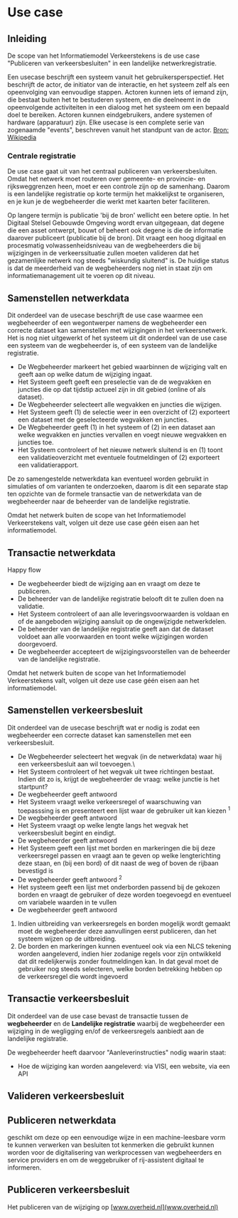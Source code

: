# Use case


## Inleiding

De scope van het Informatiemodel Verkeerstekens is de use case "Publiceren van verkeersbesluiten" in een landelijke netwerkregistratie.

<aside class="note" title="Definitie use case">
Een usecase beschrijft een systeem vanuit het gebruikersperspectief. Het beschrijft de actor, de initiator van de interactie, en het systeem zelf als een opeenvolging van eenvoudige stappen. Actoren kunnen iets of iemand zijn, die bestaat buiten het te bestuderen systeem, en die deelneemt in de opeenvolgende activiteiten in een dialoog met het systeem om een bepaald doel te bereiken. Actoren kunnen eindgebruikers, andere systemen of hardware (apparatuur) zijn. Elke usecase is een complete serie van zogenaamde "events", beschreven vanuit het standpunt van de actor. <a HREF="https://nl.wikipedia.org/wiki/Usecase">Bron: Wikipedia</a>
 </aside>

### Centrale registratie

De use case gaat uit van het centraal publiceren van verkeersbesluiten. Omdat het netwerk moet routeren over gemeente- en provincie- en rijksweggrenzen heen, moet er een controle zijn op de samenhang. Daarom is een landelijke registratie op korte termijn het makkelijkst te organiseren, en je kun je de wegbeheerder die werkt met kaarten beter faciliteren. 

<aside class="note" title="Publicatie bij de bron">
Op langere termijn is publicatie 'bij de bron' wellicht een betere optie. In het Digitaal Stelsel Gebouwde Omgeving wordt ervan uitgegeaan, dat degene die een asset ontwerpt, bouwt of beheert ook degene is die de informatie daarover publiceert (publicatie bij de bron). Dit vraagt een hoog digitaal en procesmatig volwassenheidsniveau van de wegbeheerders die bij wijzigingen in de verkeerssituatie zullen moeten valideren dat het gezamenlijke netwerk nog steeds "wiskundig sluitend" is. De huidige status is dat de meerderheid van de wegbeheerders nog niet in staat zijn om informatiemanagement uit te voeren op dit niveau.
</aside>


## Samenstellen netwerkdata

Dit onderdeel van de usecase beschrijft de use case waarmee een wegbeheerder of een wegontwerper namens de wegbeheerder een correcte dataset kan samenstellen met wijzigingen in het verkeersnetwerk. Het is nog niet uitgewerkt of het systeem uit dit onderdeel van de use case een systeem van de wegbeheerder is, of een systeem van de landelijke registratie.

* De Wegbeheerder markeert het gebied waarbinnen de wijziging valt en geeft aan op welke datum de wijziging ingaat.
* Het Systeem geeft geeft een preselectie van de de wegvakken en juncties die op dat tijdstip actueel zijn in dit gebied (online of als dataset).
* De Wegbeheerder selecteert alle wegvakken en juncties die wijzigen.
* Het Systeem geeft (1) de selectie weer in een overzicht of (2) exporteert een dataset met de geselecteerde wegvakken en juncties.
* De Wegbeheerder geeft (1) in het systeem of (2) in een dataset aan welke wegvakken en juncties vervallen en voegt nieuwe wegvakken en juncties toe. 
* Het Systeem controleert of het nieuwe netwerk sluitend is en (1) toont een validatieoverzicht met eventuele foutmeldingen of (2) exporteert een validatierapport.

De zo samengestelde netwerkdata kan eventueel worden gebruikt in simulaties of om varianten te onderzoeken, daarom is dit een separate stap ten opzichte van de formele transactie van de netwerkdata van de wegbeheerder naar de beheerder van de landelijke registratie.

Omdat het netwerk buiten de scope van het Informatiemodel Verkeerstekens valt, volgen uit deze use case géén eisen aan het informatiemodel.
 
 

## Transactie netwerkdata 
Happy flow 
* De wegbeheerder biedt de wijziging aan en vraagt om deze te publiceren. 
* De beheerder van de landelijke registratie belooft dit te zullen doen na validatie.
* Het Systeem controleert of aan alle leveringsvoorwaarden is voldaan en of de aangeboden wijziging aansluit op de ongewijzigde netwerkdelen.
* De beheerder van de landelijke registratie geeft aan dat de dataset voldoet aan alle voorwaarden en toont welke wijzigingen worden doorgevoerd.
* De wegbeheerder accepteert de wijzigingsvoorstellen van de beheerder van de landelijke registratie.

Omdat het netwerk buiten de scope van het Informatiemodel Verkeerstekens valt, volgen uit deze use case géén eisen aan het informatiemodel.

## Samenstellen verkeersbesluit
Dit onderdeel van de usecase beschrijft wat er nodig is zodat een wegbeheerder een correcte dataset kan samenstellen met een verkeersbesluit.

* De Wegbeheerder selecteert het wegvak (in de netwerkdata) waar hij een verkeersbesluit aan wil toevoegen.\
* Het Systeem controleert of het wegvak uit twee richtingen bestaat. Indien dit zo is, krijgt de wegbeheerder de vraag: welke junctie is het startpunt? 
* De wegbeheerder geeft antwoord
* Het Systeem vraagt welke verkeersregel of waarschuwing van toepasssing is en presenteert een lijst waar de gebruiker uit kan kiezen <sup>1</sup>
* De wegbeheerder geeft antwoord
* Het Systeem vraagt op welke lengte langs het wegvak het verkeersbesluit begint en eindigt.
* De wegbeheerder geeft antwoord
* Het Systeem geeft een lijst met borden en markeringen die bij deze verkeersregel passen en vraagt aan te geven op welke lengterichting deze staan, en (bij een bord) of dit naast de weg of boven de rijbaan bevestigd is
* De wegbeheerder geeft antwoord <sup>2</sup>
*  Het systeem geeft een lijst met onderborden passend bij de gekozen borden en vraagt de gebruiker of deze worden toegevoegd en eventueel om variabele waarden in te vullen
* De wegbeheerder geeft antwoord

<p class="note" title="Voetnoten">
<ol><li> Indien uitbreiding van verkeersregels en borden mogelijk wordt gemaakt moet de wegbeheerder deze aanvullingen eerst publiceren, dan het systeem wijzen op de uitbreiding. </li>
<li> De borden en markeringen kunnen eventueel ook via een NLCS tekening worden aangeleverd, indien hier zodanige regels voor zijn ontwikkeld dat dit redelijkerwijs zonder foutmeldingen kan. In dat geval moet de gebruiker nog steeds selecteren, welke borden betrekking hebben op de verkeersregel die wordt ingevoerd </li></ol>
</p>

## Transactie verkeersbesluit
Dit onderdeel van de use case bevast de transactie tussen de **wegbeheerder** en de **Landelijke registratie** waarbij de wegbeheerder een wijziging in de wegligging en/of de verkeersregels aanbiedt aan de landelijke registratie. 

De wegbeheerder heeft daarvoor "Aanleverinstructies" nodig waarin staat:
- Hoe de wijziging kan worden aangeleverd: via VISI, een website, via een API


## Valideren verkeersbesluit


## Publiceren netwerkdata
 geschikt om deze op een eenvoudige wijze in een machine-leesbare vorm te kunnen verwerken van besluiten tot kenmerken die gebruikt kunnen worden voor de digitalisering van werkprocessen van wegbeheerders en service providers en om de weggebruiker of rij-assistent digitaal te informeren.

## Publiceren verkeersbesluit
Het publiceren van de wijziging op [www.overheid.nl](www.overheid.nl) 


 



